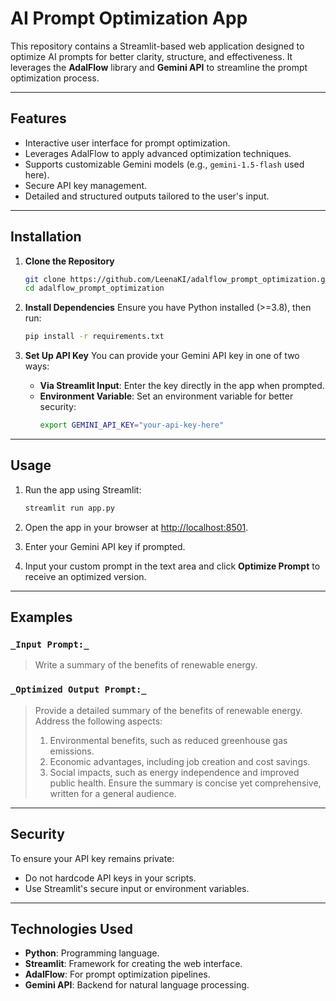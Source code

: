 # AI Prompt Optimization App

This repository contains a Streamlit-based web application designed to optimize AI prompts for better clarity, structure, and effectiveness. It leverages the **AdalFlow** library and **Gemini API** to streamline the prompt optimization process.

---

## Features

- Interactive user interface for prompt optimization.
- Leverages AdalFlow to apply advanced optimization techniques.
- Supports customizable Gemini models (e.g., `gemini-1.5-flash` used here).
- Secure API key management.
- Detailed and structured outputs tailored to the user's input.

---

## Installation

1. **Clone the Repository**
   ```bash
   git clone https://github.com/LeenaKI/adalflow_prompt_optimization.git
   cd adalflow_prompt_optimization
   ```

2. **Install Dependencies**
   Ensure you have Python installed (>=3.8), then run:
   ```bash
   pip install -r requirements.txt
   ```

3. **Set Up API Key**
   You can provide your Gemini API key in one of two ways:
   - **Via Streamlit Input**: Enter the key directly in the app when prompted.
   - **Environment Variable**: Set an environment variable for better security:
     ```bash
     export GEMINI_API_KEY="your-api-key-here"
     ```

---

## Usage

1. Run the app using Streamlit:
   ```bash
   streamlit run app.py
   ```

2. Open the app in your browser at [http://localhost:8501](http://localhost:8501).

3. Enter your Gemini API key if prompted.

4. Input your custom prompt in the text area and click **Optimize Prompt** to receive an optimized version.

---

## Examples

### `_Input Prompt:_`
> Write a summary of the benefits of renewable energy.

### `_Optimized Output Prompt:_`
> Provide a detailed summary of the benefits of renewable energy. Address the following aspects:
> 1. Environmental benefits, such as reduced greenhouse gas emissions.
> 2. Economic advantages, including job creation and cost savings.
> 3. Social impacts, such as energy independence and improved public health.
> Ensure the summary is concise yet comprehensive, written for a general audience.

---

## Security

To ensure your API key remains private:
- Do not hardcode API keys in your scripts.
- Use Streamlit's secure input or environment variables.

---

## Technologies Used

- **Python**: Programming language.
- **Streamlit**: Framework for creating the web interface.
- **AdalFlow**: For prompt optimization pipelines.
- **Gemini API**: Backend for natural language processing.

